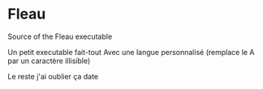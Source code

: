 # Fleau
Source of the Fleau executable

Un petit executable fait-tout
Avec une langue personnalisé (remplace le A par un caractère illisible)

Le reste j'ai oublier ça date
